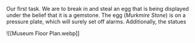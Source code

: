 Our first task. We are to break in and steal an egg that is being displayed under the belief that it is a gemstone. The egg (*Murkmire Stone*) is on a pressure plate, which will surely set off alarms. Additionally, the statues 

![[Museum Floor Plan.webp]]
